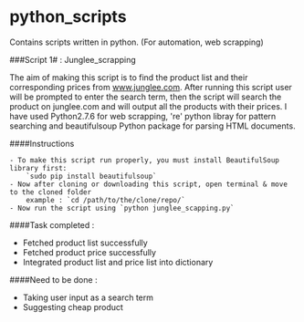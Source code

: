 # python_scripts
Contains scripts written in python. (For automation, web scrapping)


###Script 1# : Junglee_scrapping

The aim of making this script is to find the product list and their corresponding prices from www.junglee.com. After running this script user will be prompted to enter the search term, then the script will search the product on junglee.com and will output all the products with their prices. I have used Python2.7.6 for web scrapping, 're' python libray for pattern searching and beautifulsoup Python package for parsing HTML documents.

####Instructions
	
	- To make this script run properly, you must install BeautifulSoup library first:
		`sudo pip install beautifulsoup`
	- Now after cloning or downloading this script, open terminal & move to the cloned folder
		example : `cd /path/to/the/clone/repo/`
	- Now run the script using `python junglee_scapping.py`

####Task completed : 
  - Fetched product list successfully
  - Fetched product price successfully
  - Integrated product list and price list into dictionary

####Need to be done :
  - Taking user input as a search term
  - Suggesting cheap product
